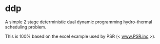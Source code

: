 # ddp

A simple 2 stage deterministic dual dynamic programming hydro-thermal scheduling
problem.

This is 100% based on the excel example used by PSR (< www.PSR.inc >).


